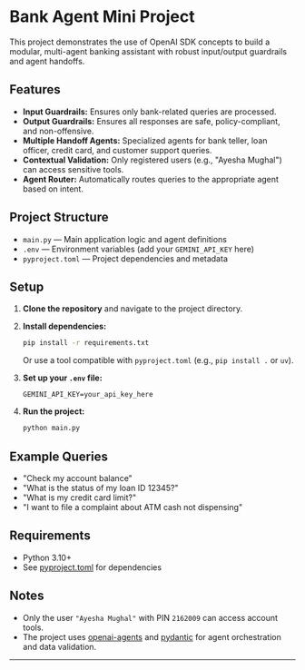 # Bank Agent Mini Project

This project demonstrates the use of OpenAI SDK concepts to build a modular, multi-agent banking assistant with robust input/output guardrails and agent handoffs.

## Features

- **Input Guardrails:** Ensures only bank-related queries are processed.
- **Output Guardrails:** Ensures all responses are safe, policy-compliant, and non-offensive.
- **Multiple Handoff Agents:** Specialized agents for bank teller, loan officer, credit card, and customer support queries.
- **Contextual Validation:** Only registered users (e.g., "Ayesha Mughal") can access sensitive tools.
- **Agent Router:** Automatically routes queries to the appropriate agent based on intent.

## Project Structure

- `main.py` — Main application logic and agent definitions
- `.env` — Environment variables (add your `GEMINI_API_KEY` here)
- `pyproject.toml` — Project dependencies and metadata

## Setup

1. **Clone the repository** and navigate to the project directory.
2. **Install dependencies:**
    ```sh
    pip install -r requirements.txt
    ```
    Or use a tool compatible with `pyproject.toml` (e.g., `pip install .` or `uv`).

3. **Set up your `.env` file:**
    ```
    GEMINI_API_KEY=your_api_key_here
    ```

4. **Run the project:**
    ```sh
    python main.py
    ```

## Example Queries

- "Check my account balance"
- "What is the status of my loan ID 12345?"
- "What is my credit card limit?"
- "I want to file a complaint about ATM cash not dispensing"

## Requirements

- Python 3.10+
- See [pyproject.toml](pyproject.toml) for dependencies

## Notes

- Only the user `"Ayesha Mughal"` with PIN `2162009` can access account tools.
- The project uses [openai-agents](https://pypi.org/project/openai-agents/) and [pydantic](https://docs.pydantic.dev/) for agent orchestration and data validation.

---
